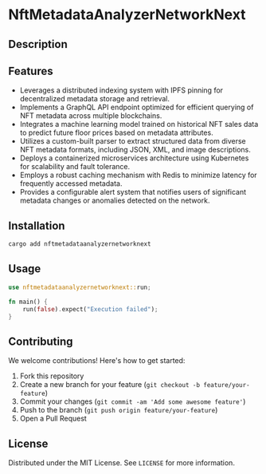 # NftMetadataAnalyzerNetworkNext

## Description



## Features

- Leverages a distributed indexing system with IPFS pinning for decentralized metadata storage and retrieval.
- Implements a GraphQL API endpoint optimized for efficient querying of NFT metadata across multiple blockchains.
- Integrates a machine learning model trained on historical NFT sales data to predict future floor prices based on metadata attributes.
- Utilizes a custom-built parser to extract structured data from diverse NFT metadata formats, including JSON, XML, and image descriptions.
- Deploys a containerized microservices architecture using Kubernetes for scalability and fault tolerance.
- Employs a robust caching mechanism with Redis to minimize latency for frequently accessed metadata.
- Provides a configurable alert system that notifies users of significant metadata changes or anomalies detected on the network.
## Installation

```bash
cargo add nftmetadataanalyzernetworknext
```

## Usage

```rust
use nftmetadataanalyzernetworknext::run;

fn main() {
    run(false).expect("Execution failed");
}
```

## Contributing

We welcome contributions! Here's how to get started:

1. Fork this repository
2. Create a new branch for your feature (`git checkout -b feature/your-feature`)
3. Commit your changes (`git commit -am 'Add some awesome feature'`)
4. Push to the branch (`git push origin feature/your-feature`)
5. Open a Pull Request

## License

Distributed under the MIT License. See `LICENSE` for more information.
